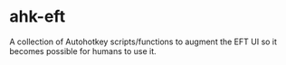 # ahk-eft
A collection of Autohotkey scripts/functions to augment the EFT UI so it becomes possible for humans to use it. 
